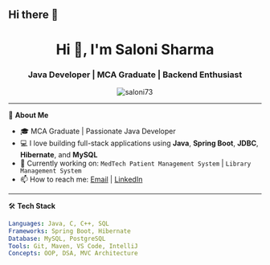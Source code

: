 ## Hi there 👋

<h1 align="center">Hi 👋, I'm Saloni Sharma</h1>
<h3 align="center">Java Developer | MCA Graduate | Backend Enthusiast</h3>

<p align="center">
  <img src="https://komarev.com/ghpvc/?username=saloni73&label=Profile%20views&color=0e75b6&style=flat" alt="saloni73" />
</p>

---

🌟 **About Me**

- 🎓 MCA Graduate | Passionate Java Developer
- 💻 I love building full-stack applications using **Java**, **Spring Boot**, **JDBC**, **Hibernate**, and **MySQL**
- 🚀 Currently working on: `MedTech Patient Management System` | `Library Management System`
- 📫 How to reach me: [Email](mailto:yourmail@gmail.com) | [LinkedIn](https://linkedin.com/in/your-profile)

---

🛠️ **Tech Stack**

```yaml
Languages: Java, C, C++, SQL
Frameworks: Spring Boot, Hibernate
Database: MySQL, PostgreSQL
Tools: Git, Maven, VS Code, IntelliJ
Concepts: OOP, DSA, MVC Architecture
